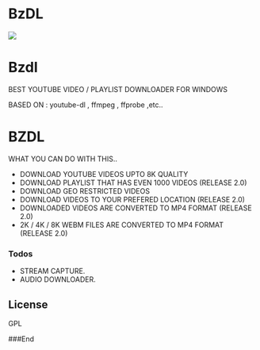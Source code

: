 # BzDL

![](https://i.ibb.co/3cq8D4f/social-2029117.png)


# Bzdl
BEST YOUTUBE VIDEO / PLAYLIST DOWNLOADER FOR WINDOWS

BASED ON : youtube-dl , ffmpeg , ffprobe ,etc..

# BZDL

WHAT YOU CAN DO WITH THIS..

  - DOWNLOAD YOUTUBE VIDEOS UPTO 8K QUALITY
  - DOWNLOAD PLAYLIST THAT HAS EVEN 1000 VIDEOS (RELEASE 2.0)
  - DOWNLOAD GEO RESTRICTED VIDEOS
  - DOWNLOAD VIDEOS TO YOUR PREFERED LOCATION (RELEASE 2.0)
  - DOWNLOADED VIDEOS ARE CONVERTED TO MP4 FORMAT (RELEASE 2.0)
  - 2K / 4K / 8K WEBM FILES ARE CONVERTED TO MP4 FORMAT (RELEASE 2.0)
  
### Todos

 - STREAM CAPTURE.
 - AUDIO DOWNLOADER.

License
----
GPL



###End
